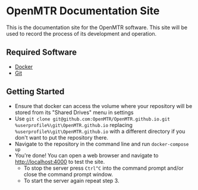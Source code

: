 # OpenMTR Documentation Site
This is the documentation site for the OpenMTR software. This site will be used to record the process of its development and operation.

## Required Software
* [Docker](https://store.docker.com/editions/community/docker-ce-desktop-windows)
* [Git](https://git-scm.com/)

## Getting Started
* Ensure that docker can access the volume where your repository will be stored from its "Shared Drives" menu in settings
* Use `git clone git@github.com:OpenMTR/OpenMTR.github.io.git %userprofile%\git\OpenMTR.github.io` replacing `%userprofile%\git\OpenMTR.github.io` with a different directory if you don't want to put the repository there.
* Navigate to the repository in the command line and run `docker-compose up`
* You're done! You can open a web browser and navigate to <http://localhost:4000> to test the site.
   * To stop the server press `Ctrl^C` into the command prompt and/or close the command prompt window.
   * To start the server again repeat step 3.
